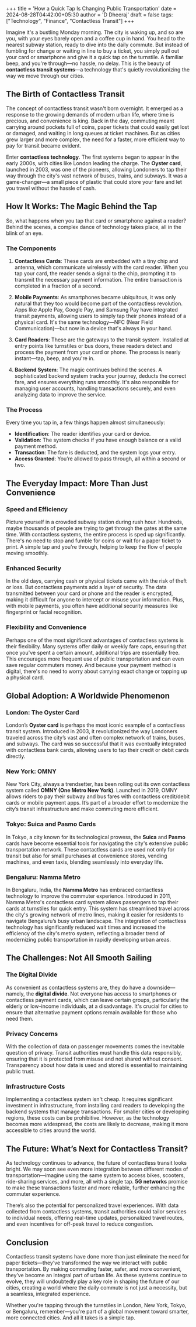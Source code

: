 +++
title = 'How a Quick Tap Is Changing Public Transportation'
date = 2024-08-28T04:42:00+05:30
author = 'D Dheeraj'
draft = false
tags: ["Technology", "Finance", "Contactless Transit"]
+++

Imagine it's a bustling Monday morning. The city is waking up, and so are you, with your eyes barely open and a coffee cup in hand. You head to the nearest subway station, ready to dive into the daily commute. But instead of fumbling for change or waiting in line to buy a ticket, you simply pull out your card or smartphone and give it a quick tap on the turnstile. A familiar beep, and you're through—no hassle, no delay. This is the beauty of **contactless transit systems**—a technology that's quietly revolutionizing the way we move through our cities.

## The Birth of Contactless Transit

The concept of contactless transit wasn't born overnight. It emerged as a response to the growing demands of modern urban life, where time is precious, and convenience is king. Back in the day, commuting meant carrying around pockets full of coins, paper tickets that could easily get lost or damaged, and waiting in long queues at ticket machines. But as cities grew larger and more complex, the need for a faster, more efficient way to pay for transit became evident.

Enter **contactless technology**. The first systems began to appear in the early 2000s, with cities like London leading the charge. The **Oyster card**, launched in 2003, was one of the pioneers, allowing Londoners to tap their way through the city's vast network of buses, trains, and subways. It was a game-changer—a small piece of plastic that could store your fare and let you travel without the hassle of cash.

## How It Works: The Magic Behind the Tap

So, what happens when you tap that card or smartphone against a reader? Behind the scenes, a complex dance of technology takes place, all in the blink of an eye.

### The Components

1. **Contactless Cards**: These cards are embedded with a tiny chip and antenna, which communicate wirelessly with the card reader. When you tap your card, the reader sends a signal to the chip, prompting it to transmit the necessary payment information. The entire transaction is completed in a fraction of a second.

2. **Mobile Payments**: As smartphones became ubiquitous, it was only natural that they too would become part of the contactless revolution. Apps like Apple Pay, Google Pay, and Samsung Pay have integrated transit payments, allowing users to simply tap their phones instead of a physical card. It's the same technology—NFC (Near Field Communication)—but now in a device that's always in your hand.

3. **Card Readers**: These are the gateways to the transit system. Installed at entry points like turnstiles or bus doors, these readers detect and process the payment from your card or phone. The process is nearly instant—tap, beep, and you're in.

4. **Backend System**: The magic continues behind the scenes. A sophisticated backend system tracks your journey, deducts the correct fare, and ensures everything runs smoothly. It's also responsible for managing user accounts, handling transactions securely, and even analyzing data to improve the service.

### The Process

Every time you tap in, a few things happen almost simultaneously:
- **Identification**: The reader identifies your card or device.
- **Validation**: The system checks if you have enough balance or a valid payment method.
- **Transaction**: The fare is deducted, and the system logs your entry.
- **Access Granted**: You’re allowed to pass through, all within a second or two.

## The Everyday Impact: More Than Just Convenience

### Speed and Efficiency

Picture yourself in a crowded subway station during rush hour. Hundreds, maybe thousands of people are trying to get through the gates at the same time. With contactless systems, the entire process is sped up significantly. There's no need to stop and fumble for coins or wait for a paper ticket to print. A simple tap and you're through, helping to keep the flow of people moving smoothly.

### Enhanced Security

In the old days, carrying cash or physical tickets came with the risk of theft or loss. But contactless payments add a layer of security. The data transmitted between your card or phone and the reader is encrypted, making it difficult for anyone to intercept or misuse your information. Plus, with mobile payments, you often have additional security measures like fingerprint or facial recognition.

### Flexibility and Convenience

Perhaps one of the most significant advantages of contactless systems is their flexibility. Many systems offer daily or weekly fare caps, ensuring that once you've spent a certain amount, additional trips are essentially free. This encourages more frequent use of public transportation and can even save regular commuters money. And because your payment method is digital, there's no need to worry about carrying exact change or topping up a physical card.

## Global Adoption: A Worldwide Phenomenon

### London: The Oyster Card

London’s **Oyster card** is perhaps the most iconic example of a contactless transit system. Introduced in 2003, it revolutionized the way Londoners traveled across the city’s vast and often complex network of trains, buses, and subways. The card was so successful that it was eventually integrated with contactless bank cards, allowing users to tap their credit or debit cards directly.

### New York: OMNY

New York City, always a trendsetter, has been rolling out its own contactless system called **OMNY (One Metro New York)**. Launched in 2019, OMNY allows riders to pay their subway and bus fares with contactless credit/debit cards or mobile payment apps. It’s part of a broader effort to modernize the city’s transit infrastructure and make commuting more efficient.

### Tokyo: Suica and Pasmo Cards

In Tokyo, a city known for its technological prowess, the **Suica** and **Pasmo** cards have become essential tools for navigating the city's extensive public transportation network. These contactless cards are used not only for transit but also for small purchases at convenience stores, vending machines, and even taxis, blending seamlessly into everyday life.

### Bengaluru: Namma Metro

In Bengaluru, India, the **Namma Metro** has embraced contactless technology to improve the commuter experience. Introduced in 2011, Namma Metro's contactless card system allows passengers to tap their cards at turnstiles for quick entry. This system has streamlined travel across the city's growing network of metro lines, making it easier for residents to navigate Bengaluru’s busy urban landscape. The integration of contactless technology has significantly reduced wait times and increased the efficiency of the city's metro system, reflecting a broader trend of modernizing public transportation in rapidly developing urban areas.

## The Challenges: Not All Smooth Sailing

### The Digital Divide

As convenient as contactless systems are, they do have a downside—namely, the **digital divide**. Not everyone has access to smartphones or contactless payment cards, which can leave certain groups, particularly the elderly or low-income individuals, at a disadvantage. It's crucial for cities to ensure that alternative payment options remain available for those who need them.

### Privacy Concerns

With the collection of data on passenger movements comes the inevitable question of privacy. Transit authorities must handle this data responsibly, ensuring that it is protected from misuse and not shared without consent. Transparency about how data is used and stored is essential to maintaining public trust.

### Infrastructure Costs

Implementing a contactless system isn't cheap. It requires significant investment in infrastructure, from installing card readers to developing the backend systems that manage transactions. For smaller cities or developing regions, these costs can be prohibitive. However, as the technology becomes more widespread, the costs are likely to decrease, making it more accessible to cities around the world.

## The Future: What’s Next for Contactless Transit?

As technology continues to advance, the future of contactless transit looks bright. We may soon see even more integration between different modes of transportation—imagine using the same system to access bikes, scooters, ride-sharing services, and more, all with a single tap. **5G networks** promise to make these transactions faster and more reliable, further enhancing the commuter experience.

There’s also the potential for personalized travel experiences. With data collected from contactless systems, transit authorities could tailor services to individual needs, offering real-time updates, personalized travel routes, and even incentives for off-peak travel to reduce congestion.

## Conclusion

Contactless transit systems have done more than just eliminate the need for paper tickets—they’ve transformed the way we interact with public transportation. By making commuting faster, safer, and more convenient, they’ve become an integral part of urban life. As these systems continue to evolve, they will undoubtedly play a key role in shaping the future of our cities, creating a world where the daily commute is not just a necessity, but a seamless, integrated experience.

Whether you're tapping through the turnstiles in London, New York, Tokyo, or Bengaluru, remember—you're part of a global movement toward smarter, more connected cities. And all it takes is a simple tap.